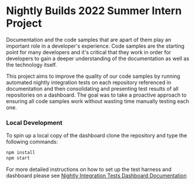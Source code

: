 # Nightly Builds 2022 Summer Intern Project

Documentation and the code samples that are apart of them play an important role in a developer's experience. Code samples are the starting point for many developers and it's critical that they work in order for developers to gain a deeper understanding of the documentation as well as the technology itself.

This project aims to improve the quality of our code samples by running automated nightly integration tests on each repository referenced in documentation and then consolidating and presenting test results of all repositories on a dashboard. The goal was to take a proactive approach to ensuring all code samples work without wasting time manually testing each one.

### Local Development

To spin up a local copy of the dashboard clone the repository and type the following commands:

```cmd
npm install
npm start
```

For more detailed instructions on how to set up the test harness and dashboard please see [Nightly Integration Tests Dashboard Documentation](https://mspnp.github.io/intern-js-pipeline/docs/intro)